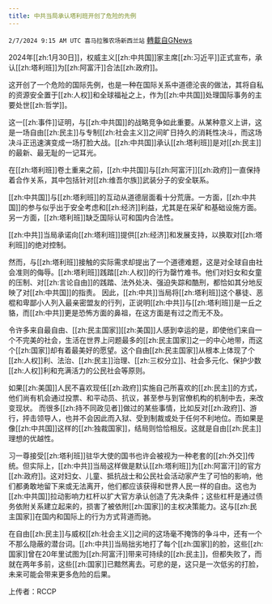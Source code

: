 ```yaml
---
title: 中共当局承认塔利班开创了危险的先例
---
```

`2/7/2024 9:15 AM UTC 喜马拉雅农场新西兰站` [轉載自GNews](https://gnews.org/articles/2288853)

2024年[[zh:1月30日]]，权威主义[[zh:中共国]]家主席[[zh:习近平]]正式宣布，承认[[zh:塔利班]]为[[zh:阿富汗]]合法[[zh:政府]]。

这开创了一个危险的国际先例，也是一种在国际关系中道德沦丧的做法，其将自私的资源安全置于[[zh:人权]]和全球福祉之上，作为[[zh:中共国]]处理国际事务的主要处世[[zh:哲学]]。

这一[[zh:事件]]证明，与[[zh:中共国]]的战略竞争如此重要。从某种意义上讲，这是一场自由[[zh:民主]]与专制[[zh:社会主义]]之间旷日持久的消耗性决斗，而这场决斗正迅速演变成一场打脸大战。[[zh:中共国]]承认[[zh:塔利班]]是对[[zh:民主]]的最新、最无耻的一记耳光。

在[[zh:塔利班]]卷土重来之前，[[zh:中共国]]与[[zh:阿富汗]][[zh:政府]]一直保持着合作关系，其中包括针对[[zh:维吾尔族]]武装分子的安全联系。

[[zh:中共国]]与[[zh:塔利班]]的互动从道德层面看十分荒唐。一方面，[[zh:中共国]]的参与似乎出于安全考虑和[[zh:经济]]利益，尤其是在采矿和基础设施方面。另一方面，[[zh:塔利班]]缺乏国际认可和国内合法性。

[[zh:中共]]当局承诺向[[zh:塔利班]]提供[[zh:经济]]和发展支持，以换取对[[zh:塔利班]]的绝对控制。

然而，与[[zh:塔利班]]接触的实际需求却提出了一个道德难题，这是对全球自由社会准则的侮辱。[[zh:塔利班]]践踏[[zh:人权]]的行为罄竹难书。他们对妇女和女童的压制、对[[zh:言论自由]]的践踏、法外处决、强迫失踪和酷刑，都恰如其分地反映了对[[zh:中共国]]的指责。 因此，[[zh:中共]]当局将[[zh:塔利班]]这个暴徒、恶棍和卑鄙小人列入最亲密盟友的行列，正说明[[zh:中共]]与[[zh:塔利班]]是一丘之貉，而[[zh:中共]]更是恐怖方面的鼻祖，在这方面是有过之而无不及。

令许多来自最自由、[[zh:民主国家]][[zh:美国]]人感到幸运的是，即使他们来自一个不完美的社会，生活在世界上问题最多的[[zh:民主国家]]之一的中心地带，而这个[[zh:国家]]却有着最美好的愿望。这个自由[[zh:民主国家]]从根本上体现了个[[zh:人权]]利、法治、[[zh:民主]]治理、[[zh:三权分立]]、社会多元化、保护少数[[zh:人权]]利和充满活力的公民社会等原则。

如果[[zh:美国]]人民不喜欢现任[[zh:政府]]实施自己所喜欢的[[zh:民主]]的方式，他们尚有机会通过投票、和平动员、抗议，甚至参与到官僚机构的机制中去，来改变现状。 而很多[[zh:持不同政见者]]做过的某些事情，比如反对[[zh:政府]]、游行，抨击领导人，也并不会因此而入狱、受到制裁或处于任何不利地位。而如果是像[[zh:中共国]]这样的[[zh:独裁国家]]，结局则恰恰相反。这就是自由[[zh:民主]]理想的优越性。

习一尊接受[[zh:塔利班]]驻华大使的国书也许会被视为一种老套的[[zh:外交]]传统。但实际上，[[zh:中共]]当局这样做是默认[[zh:塔利班]]为[[zh:阿富汗]]的官方[[zh:政府]]。这对妇女、儿童、抵抗战士和公民社会活动家产生了可怕的影响，他们都勇敢地留下来或无法离开，他们都应该获得和世界人民一样的自由。这也为[[zh:中共国]]拉动影响力杠杆以扩大官方承认创造了先决条件；这些杠杆是通过债务依附关系建立起来的，损害了被依附[[zh:国家]]的主权决策能力。这与[[zh:民主国家]]在国内和国际上的行为方式背道而驰。

在自由[[zh:民主]]与威权[[zh:社会主义]]之间的这场毫不掩饰的争斗中，还有一个不那么隐蔽的潜台词。[[zh:中共]]当局拙劣地打了每个[[zh:国家]]的脸，这些[[zh:国家]]曾在20年里试图为[[zh:阿富汗]]带来可持续的[[zh:民主]]，但都失败了，而就在两年多前，这些[[zh:国家]]已黯然离去。可悲的是，这只是一次低劣的打脸，未来可能会带来更多危险的后果。

上传者：RCCP
